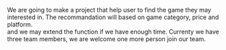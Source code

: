 We are going to make a project that help user to find the game they may interested in. The recommandation will based on game category, price and platform.  
and we may extend the function if we have enough time. Currenty we have three team members, we are welcome one more person join our team.
